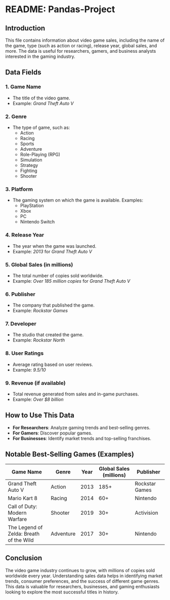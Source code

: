 # README: Pandas-Project

## Introduction  
This file contains information about video game sales, including the name of the game, type (such as action or racing), release year, global sales, and more. The data is useful for researchers, gamers, and business analysts interested in the gaming industry.

## Data Fields  

### 1. **Game Name**  
   - The title of the video game.  
   - Example: *Grand Theft Auto V*  

### 2. **Genre**  
   - The type of game, such as:  
     - Action  
     - Racing  
     - Sports  
     - Adventure  
     - Role-Playing (RPG)  
     - Simulation  
     - Strategy  
     - Fighting  
     - Shooter  

### 3. **Platform**  
   - The gaming system on which the game is available. Examples:  
     - PlayStation  
     - Xbox  
     - PC  
     - Nintendo Switch  

### 4. **Release Year**  
   - The year when the game was launched.  
   - Example: *2013* for *Grand Theft Auto V*  

### 5. **Global Sales (in millions)**  
   - The total number of copies sold worldwide.  
   - Example: *Over 185 million copies* for *Grand Theft Auto V*  

### 6. **Publisher**  
   - The company that published the game.  
   - Example: *Rockstar Games*  

### 7. **Developer**  
   - The studio that created the game.  
   - Example: *Rockstar North*  

### 8. **User Ratings**  
   - Average rating based on user reviews.  
   - Example: *9.5/10*  

### 9. **Revenue (if available)**  
   - Total revenue generated from sales and in-game purchases.  
   - Example: *Over $8 billion*  

## How to Use This Data  
- **For Researchers**: Analyze gaming trends and best-selling genres.  
- **For Gamers**: Discover popular games.  
- **For Businesses**: Identify market trends and top-selling franchises.  

## Notable Best-Selling Games (Examples)  

| Game Name               | Genre      | Year | Global Sales (millions) | Publisher         |
|-------------------------|-----------|------|-------------------------|-------------------|
| Grand Theft Auto V      | Action    | 2013 | 185+                    | Rockstar Games   |
| Mario Kart 8           | Racing    | 2014 | 60+                     | Nintendo         |
| Call of Duty: Modern Warfare | Shooter  | 2019 | 30+                     | Activision       |
| The Legend of Zelda: Breath of the Wild | Adventure | 2017 | 30+                     | Nintendo         |

## Conclusion  
The video game industry continues to grow, with millions of copies sold worldwide every year. Understanding sales data helps in identifying market trends, consumer preferences, and the success of different game genres. This data is valuable for researchers, businesses, and gaming enthusiasts looking to explore the most successful titles in history.
